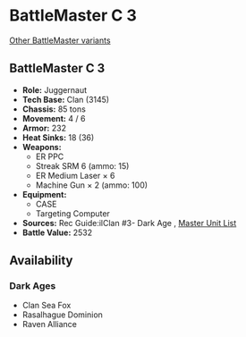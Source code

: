 # BattleMaster C 3 

[Other BattleMaster variants](../battlemaster.md) 

## BattleMaster C 3 

- **Role:** Juggernaut 
- **Tech Base:** Clan (3145) 
- **Chassis:** 85 tons 
- **Movement:** 4 / 6 
- **Armor:** 232 
- **Heat Sinks:** 18 (36) 
- **Weapons:** 
  - ER PPC 
  - Streak SRM 6 (ammo: 15) 
  - ER Medium Laser × 6 
  - Machine Gun × 2 (ammo: 100) 
- **Equipment:** 
  - CASE 
  - Targeting Computer 
- **Sources:** Rec Guide:ilClan #3- Dark Age , [Master Unit List](http://masterunitlist.info/Unit/Details/7477/battlemaster-c-3) 
- **Battle Value:** 2532 

## Availability 

### Dark Ages 

- Clan Sea Fox 
- Rasalhague Dominion 
- Raven Alliance 

